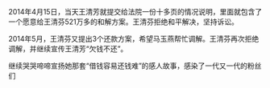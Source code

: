 2014年4月15日，当天王清芳就提交给法院一份十多页的情况说明，里面就包含了一个愿意给王清芬521万多的和解方案。王清芬拒绝和平解决，坚持诉讼。

2014年5月，王清芬又提出3个还款方案，希望马玉燕帮忙调解。王清芬再次拒绝调解，并继续宣传王清芳“欠钱不还”。

继续哭哭啼啼宣扬她那套“借钱容易还钱难”的感人故事，感染了一代又一代的粉丝们
